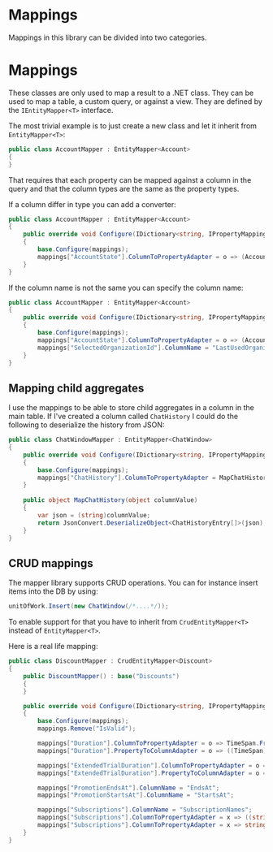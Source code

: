 ﻿Mappings
=============

Mappings in this library can be divided into two categories.

# Mappings

These classes are only used to map a result to a .NET class. They can be used to map a table, a custom query, or against a view. They are defined by the `IEntityMapper<T>` interface.

The most trivial example is to just create a new class and let it inherit from `EntityMapper<T>`:

```csharp
public class AccountMapper : EntityMapper<Account>
{
}
```

That requires that each property can be mapped against a column in the query and that the column types are the same as the property types.

If a column differ in type you can add a converter:

```csharp
public class AccountMapper : EntityMapper<Account>
{
    public override void Configure(IDictionary<string, IPropertyMapping> mappings)
    {
        base.Configure(mappings);
        mappings["AccountState"].ColumnToPropertyAdapter = o => (AccountStatus)Enum.Parse(typeof(AccountStatus), (string)o, true);
    }
}
```

If the column name is not the same you can specify the column name:

```csharp
public class AccountMapper : EntityMapper<Account>
{
    public override void Configure(IDictionary<string, IPropertyMapping> mappings)
    {
        base.Configure(mappings);
        mappings["AccountState"].ColumnToPropertyAdapter = o => (AccountStatus)Enum.Parse(typeof(AccountStatus), (string)o, true);
        mappings["SelectedOrganizationId"].ColumnName = "LastUsedOrganization";
    }
}
```

## Mapping child aggregates

I use the mappings to be able to store child aggregates in a column in the main table. If I've created a column called `ChatHistory` I could do the following to deserialize the history from JSON:

```csharp
public class ChatWindowMapper : EntityMapper<ChatWindow>
{
    public override void Configure(IDictionary<string, IPropertyMapping> mappings)
    {
        base.Configure(mappings);
        mappings["ChatHistory"].ColumnToPropertyAdapter = MapChatHistory;
    }
    
    public object MapChatHistory(object columnValue)
    {
        var json = (string)columnValue;
        return JsonConvert.DeserializeObject<ChatHistoryEntry[]>(json);
    }
}
```

## CRUD mappings

The mapper library supports CRUD operations. You can for instance insert items into the DB by using:

```csharp
unitOfWork.Insert(new ChatWindow(/*....*/));
```

To enable support for that you have to inherit from `CrudEntityMapper<T>` instead of `EntityMapper<T>`.

Here is a real life mapping:

```csharp
public class DiscountMapper : CrudEntityMapper<Discount>
{
    public DiscountMapper() : base("Discounts")
    {
    }

    public override void Configure(IDictionary<string, IPropertyMapping> mappings)
    {
        base.Configure(mappings);
        mappings.Remove("IsValid");

        mappings["Duration"].ColumnToPropertyAdapter = o => TimeSpan.FromDays((int)o);
        mappings["Duration"].PropertyToColumnAdapter = o => ((TimeSpan)o).TotalDays;

        mappings["ExtendedTrialDuration"].ColumnToPropertyAdapter = o => TimeSpan.FromDays((int)o);
        mappings["ExtendedTrialDuration"].PropertyToColumnAdapter = o => ((TimeSpan)o).TotalDays;

        mappings["PromotionEndsAt"].ColumnName = "EndsAt";
        mappings["PromotionStartsAt"].ColumnName = "StartsAt";

        mappings["Subscriptions"].ColumnName = "SubscriptionNames";
        mappings["Subscriptions"].ColumnToPropertyAdapter = x => ((string)x).Split(';');
        mappings["Subscriptions"].ColumnToPropertyAdapter = x => string.Join(';', (string[])x);
    }
}
```
